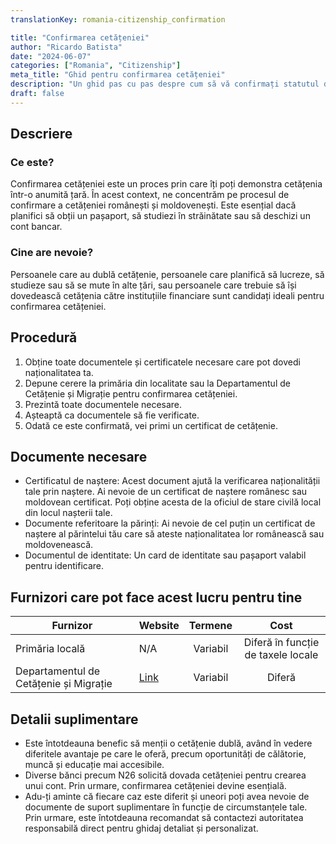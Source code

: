 ```yaml
---
translationKey: romania-citizenship_confirmation

title: "Confirmarea cetățeniei"
author: "Ricardo Batista"
date: "2024-06-07"
categories: ["Romania", "Citizenship"]
meta_title: "Ghid pentru confirmarea cetățeniei"
description: "Un ghid pas cu pas despre cum să vă confirmați statutul de cetățean."
draft: false
---
```


## Descriere
### Ce este?
Confirmarea cetățeniei este un proces prin care îți poți demonstra cetățenia într-o anumită țară. În acest context, ne concentrăm pe procesul de confirmare a cetățeniei românești și moldovenești. Este esențial dacă planifici să obții un pașaport, să studiezi în străinătate sau să deschizi un cont bancar.

### Cine are nevoie?
Persoanele care au dublă cetățenie, persoanele care planifică să lucreze, să studieze sau să se mute în alte țări, sau persoanele care trebuie să își dovedească cetățenia către instituțiile financiare sunt candidați ideali pentru confirmarea cetățeniei.

## Procedură
1. Obține toate documentele și certificatele necesare care pot dovedi naționalitatea ta.
2. Depune cerere la primăria din localitate sau la Departamentul de Cetățenie și Migrație pentru confirmarea cetățeniei.
3. Prezintă toate documentele necesare.
4. Așteaptă ca documentele să fie verificate.
5. Odată ce este confirmată, vei primi un certificat de cetățenie.

## Documente necesare
- Certificatul de naștere: Acest document ajută la verificarea naționalității tale prin naștere. Ai nevoie de un certificat de naștere românesc sau moldovean certificat. Poți obține acesta de la oficiul de stare civilă local din locul nașterii tale.
- Documente referitoare la părinți: Ai nevoie de cel puțin un certificat de naștere al părintelui tău care să ateste naționalitatea lor românească sau moldovenească.
- Documentul de identitate: Un card de identitate sau pașaport valabil pentru identificare.

## Furnizori care pot face acest lucru pentru tine
| Furnizor               |           Website          |      Termene     |        Cost       |
| ---------------------- |  ------------------------- | :-----------------:| :---------------: |  
| Primăria locală       |          N/A               |     Variabil       |        Diferă în funcție de taxele locale |
| Departamentul de Cetățenie și Migrație| [Link](http://igi.mai.gov.ro)     |      Variabil      |       Diferă     |   

## Detalii suplimentare
- Este întotdeauna benefic să menții o cetățenie dublă, având în vedere diferitele avantaje pe care le oferă, precum oportunități de călătorie, muncă și educație mai accesibile.
- Diverse bănci precum N26 solicită dovada cetățeniei pentru crearea unui cont. Prin urmare, confirmarea cetățeniei devine esențială.
- Adu-ți aminte că fiecare caz este diferit și uneori poți avea nevoie de documente de suport suplimentare în funcție de circumstanțele tale. Prin urmare, este întotdeauna recomandat să contactezi autoritatea responsabilă direct pentru ghidaj detaliat și personalizat.